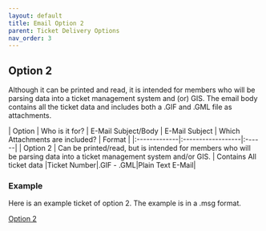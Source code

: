 ```yaml
---
layout: default
title: Email Option 2
parent: Ticket Delivery Options
nav_order: 3
---
```


## Option 2
Although it can be printed and read, it is intended for members who will be parsing data into a ticket management system and (or) GIS. The email body contains all the ticket data and includes both a .GIF and .GML file as attachments.

| Option       | Who is it for?    | E-Mail Subject/Body | E-Mail Subject | Which Attachments are included? | Format |
|:-------------|:------------------|:------|
| Option 2     | Can be printed/read, but is intended for members who will be parsing data into a ticket management system and/or GIS.	   | Contains All ticket data  |Ticket Number|.GIF - .GML|Plain Text E-Mail|

### Example
Here is an example ticket of option 2. The example is in a .msg format.

<a href="https://usanorth811.github.io/pelicancorp/assets/zip/Option2.zip" class="btn mr-4">Option 2</a>